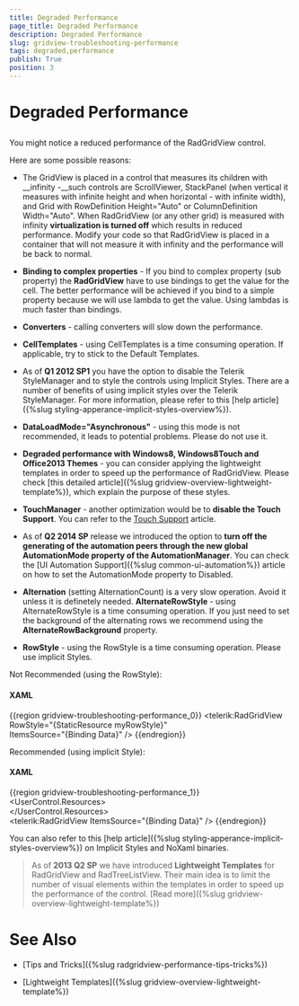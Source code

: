 ```yaml
---
title: Degraded Performance
page_title: Degraded Performance
description: Degraded Performance
slug: gridview-troubleshooting-performance
tags: degraded,performance
publish: True
position: 3
---
```


# Degraded Performance



## 

You might notice a reduced performance of the RadGridView control. 

Here are some possible reasons:

* The GridView is placed in a control that measures its children with __infinity -__such controls are ScrollViewer, StackPanel (when vertical it measures with infinite height and when horizontal - with infinite width), and Grid with RowDefinition Height="Auto" or ColumnDefinition Width="Auto". When RadGridView (or any other grid) is measured with infinity __virtualization is turned off__ which results in reduced performance. Modify your code so that RadGridView is placed in a container that will not measure it with infinity and the performance will be back to normal.
            

* __Binding to complex properties__ - If you bind to complex property (sub property) the __RadGridView__ have to use bindings to get the value for the cell. The better performance will be achieved if you bind to a simple property because we will use lambda to get the value. Using lambdas is much faster than bindings.
          

* __Converters__ - calling converters will slow down the performance.
          

* __CellTemplates__ - using CellTemplates is a time consuming operation. If applicable, try to stick to the Default Templates.
          

* As of __Q1 2012 SP1__ you have the option to disable the Telerik StyleManager and to style the controls using Implicit Styles. There are a number of benefits of using implicit styles over the Telerik StyleManager. For more information, please refer to this [help article]({%slug styling-apperance-implicit-styles-overview%}).
            

* __DataLoadMode="Asynchronous"__ - using this mode is not recommended, it leads to potential problems. Please do not use it.
          

* __Degraded performance with Windows8, Windows8Touch and Office2013 Themes__
              - you can consider applying the lightweight templates in order to speed up the performance of RadGridView. Please check [this detailed article]({%slug gridview-overview-lightweight-template%}), which explain the purpose of these styles.
            

* __TouchManager__ -  another optimization would be to __disable the Touch Support__. You can refer to the [Touch Support](737cc59b-2828-49eb-be56-3bac4b9ad992#States) article.
            

* As of __Q2 2014 SP__ release we introduced the option to __turn off the generating of the automation peers through the new global AutomationMode property of the AutomationManager__. You can check the [UI Automation Support]({%slug common-ui-automation%}) article on how to set the AutomationMode property to Disabled.
            

* __Alternation__ (setting AlternationCount) is a very slow operation. Avoid it unless it is definetely needed. __AlternateRowStyle__ - using AlternateRowStyle is a time consuming operation. If you just need to set the background of the alternating rows we recommend using the __AlternateRowBackground__ property.
            

* __RowStyle__ - using the RowStyle is a time consuming operation. Please use implicit Styles.
            

Not Recommended (using the RowStyle):

#### __XAML__

{{region gridview-troubleshooting-performance_0}}
	<telerik:RadGridView RowStyle="{StaticResource myRowStyle}"                     
	                     ItemsSource="{Binding Data}" />
	{{endregion}}



Recommended (using implicit Style):

#### __XAML__

{{region gridview-troubleshooting-performance_1}}
	<UserControl.Resources> 
	    <Style TargetType="telerik:GridViewRow">
	  <Setter Property="Background" Value="Blue"/>   
	    </Style>        
	</UserControl.Resources>
	<Grid x:Name="LayoutRoot" Margin="100">   
	   <telerik:RadGridView ItemsSource="{Binding Data}" />
	</Grid>
	{{endregion}}



You can also refer to this [help article]({%slug styling-apperance-implicit-styles-overview%}) on Implicit Styles and NoXaml binaries.
        

>As of __2013 Q2 SP__ we have introduced __Lightweight Templates__ for RadGridView and RadTreeListView. Their main idea is to limit the number of visual elements within the templates in order to speed up the performance of the control.
            [Read more]({%slug gridview-overview-lightweight-template%})

# See Also

 * [Tips and Tricks]({%slug radgridview-performance-tips-tricks%})

 * [Lightweight Templates]({%slug gridview-overview-lightweight-template%})
